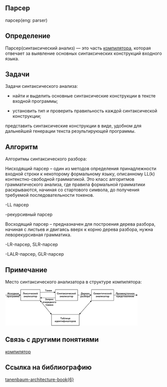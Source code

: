 ## Парсер
парсер(eng: parser) 

## Определение
Парсер(синтаксический анализ) —  это часть [компилятора](compiler.md), которая отвечает за выявление основных синтаксических конструкций входного языка.
## Задачи

Задачи синтаксического анализа:

- найти и выделить основные синтаксические конструкции в тексте входной программы;

- установить тип и проверить правильность каждой синтаксической конструкции;

 представить синтаксические конструкции в виде, удобном для дальнейшей генерации текста результирующей программы.
## Алгоритм

Алгоритмы синтаксического разбора:

Нисходящий парсер –  один из методов определения принадлежности входной строки к некоторому формальному языку, описанному LL(k) контекстно-свободной грамматикой. Это класс алгоритмов грамматического анализа, где правила формальной грамматики раскрываются, начиная со стартового символа, до получения требуемой последовательности токенов.

-LL парсер

-рекурсивный парсер

Восходящий парсер – предназначен для построения дерева разбора, начиная с листьев и двигаясь вверх к корню дерева разбора, нужна леворекурсивная грамматика.

-LR-парсер, SLR-парсер

-LALR-парсер, GLR-парсер
## Примечание
Место синтаксического анализатора в структуре компилятора:

![parser](../images/parser.png "Место синтаксического анализатора в структуре компилятора")
## Связь с другими понятиями
[компилятор](compiler.md)
## Cсылка на библиографию
[tanenbaum-architecture-book{6}](../bibliography/tanenbaum-architecture-book%7B6%7D.md)



